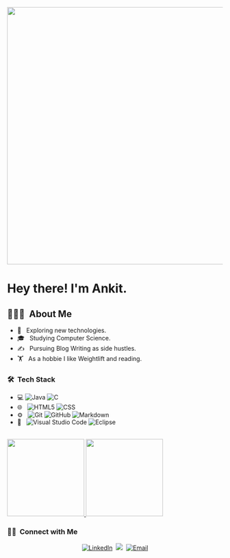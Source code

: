 
<img src="https://www.nasa.gov/sites/default/files/styles/full_width_feature/public/images/650797main_jsc2012e051505_alt_full.jpg" width="600">

<h1> Hey there! I'm Ankit.</h1>

<h2> 👨🏻‍💻 &nbsp;About Me </h2>

- 🤔 &nbsp; Exploring new technologies.
- 🎓 &nbsp; Studying Computer Science.
- ✍️ &nbsp; Pursuing Blog Writing as side hustles.
- 🏋️ &nbsp; As a hobbie I like Weightlift and reading.

<h3> 🛠 &nbsp;Tech Stack</h3>

- 💻 
  ![Java](https://img.shields.io/badge/-Java-333333?style=flat&logo=Java&logoColor=007396)
  ![C](https://img.shields.io/badge/-C-333333?style=flat&logo=C%2B%2B&logoColor=00599C)
- 🌐 &nbsp;
  ![HTML5](https://img.shields.io/badge/-HTML5-333333?style=flat&logo=HTML5)
  ![CSS](https://img.shields.io/badge/-CSS-333333?style=flat&logo=CSS3&logoColor=1572B6)
- ⚙️ &nbsp;
  ![Git](https://img.shields.io/badge/-Git-333333?style=flat&logo=git)
  ![GitHub](https://img.shields.io/badge/-GitHub-333333?style=flat&logo=github)
  ![Markdown](https://img.shields.io/badge/-Markdown-333333?style=flat&logo=markdown)
- 🔧 &nbsp;
  ![Visual Studio Code](https://img.shields.io/badge/-Visual%20Studio%20Code-333333?style=flat&logo=visual-studio-code&logoColor=007ACC)
  ![Eclipse](https://img.shields.io/badge/-Eclipse-333333?style=flat&logo=eclipse-ide&logoColor=2C2255)
<br/>

<a href="https://github.com/AVS1508">
  <img height="180em" src="https://github-readme-stats.vercel.app/api?username=ankity26&theme=buefy&show_icons=true" />
  <img height="180em" src="https://github-readme-stats.vercel.app/api/top-langs/?username=ankity26&theme=buefy&layout=compact" />
</a>

<br/>

<h3> 🤝🏻 &nbsp;Connect with Me </h3>

<p align="center">
<a href="https://www.linkedin.com/in/ankit-yadav-757546253/"><img alt="LinkedIn" src="https://github.com/gauravghongde/social-icons/blob/9d939e1c5b7ea4a24ac39c3e4631970c0aa1b920/SVG/Color/LinkedIN.svg"></a>&nbsp
<a href="https://twitter.com/ankity26"><img src="https://github.com/gauravghongde/social-icons/blob/9d939e1c5b7ea4a24ac39c3e4631970c0aa1b920/SVG/Color/Twitter.svg"></a>&nbsp
<a href="mailto:ankity2608@gmail.com"><img alt="Email" src="https://github.com/gauravghongde/social-icons/blob/9d939e1c5b7ea4a24ac39c3e4631970c0aa1b920/SVG/Color/Gmail.svg"></a>
</p>
